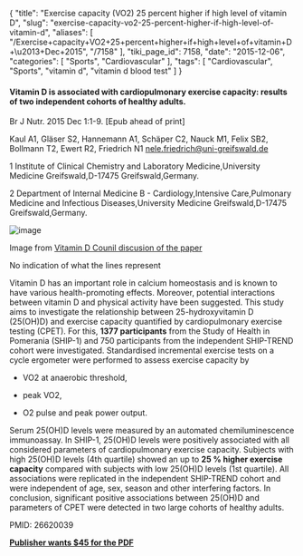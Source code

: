 {
    "title": "Exercise capacity (VO2) 25 percent higher if high level of vitamin D",
    "slug": "exercise-capacity-vo2-25-percent-higher-if-high-level-of-vitamin-d",
    "aliases": [
        "/Exercise+capacity+VO2+25+percent+higher+if+high+level+of+vitamin+D+\u2013+Dec+2015",
        "/7158"
    ],
    "tiki_page_id": 7158,
    "date": "2015-12-06",
    "categories": [
        "Sports",
        "Cardiovascular"
    ],
    "tags": [
        "Cardiovascular",
        "Sports",
        "vitamin d",
        "vitamin d blood test"
    ]
}


#### Vitamin D is associated with cardiopulmonary exercise capacity: results of two independent cohorts of healthy adults.

Br J Nutr. 2015 Dec 1:1-9. <span>[Epub ahead of print]</span>

Kaul A1, Gläser S2, Hannemann A1, Schäper C2, Nauck M1, Felix SB2, Bollmann T2, Ewert R2, Friedrich N1 nele.friedrich@uni-greifswald.de

1 Institute of Clinical Chemistry and Laboratory Medicine,University Medicine Greifswald,D-17475 Greifswald,Germany.

2 Department of Internal Medicine B - Cardiology,Intensive Care,Pulmonary Medicine and Infectious Diseases,University Medicine Greifswald,D-17475 Greifswald,Germany.

<img src="https://d378j1rmrlek7x.cloudfront.net/attachments/jpeg/exercise-capacity.jpg" alt="image">

Image from [Vitamin D Counil discusion of the paper](http://www.vitamindcouncil.org/blog/recent-study-finds-vitamin-d-status-is-associated-with-improved-exercise-capacity/)

No indication of what the lines represent

Vitamin D has an important role in calcium homeostasis and is known to have various health-promoting effects. Moreover, potential interactions between vitamin D and physical activity have been suggested. This study aims to investigate the relationship between 25-hydroxyvitamin D (25(OH)D) and exercise capacity quantified by cardiopulmonary exercise testing (CPET). For this,  **1377 participants**  from the Study of Health in Pomerania (SHIP-1) and 750 participants from the independent SHIP-TREND cohort were investigated. Standardised incremental exercise tests on a cycle ergometer were performed to assess exercise capacity by 

* VO2 at anaerobic threshold, 

* peak VO2, 

* O2 pulse and peak power output. 

Serum 25(OH)D levels were measured by an automated chemiluminescence immunoassay. In SHIP-1, 25(OH)D levels were positively associated with all considered parameters of cardiopulmonary exercise capacity. Subjects with high 25(OH)D levels (4th quartile) showed an up to  **25 % higher exercise capacity**  compared with subjects with low 25(OH)D levels (1st quartile). All associations were replicated in the independent SHIP-TREND cohort and were independent of age, sex, season and other interfering factors. In conclusion, significant positive associations between 25(OH)D and parameters of CPET were detected in two large cohorts of healthy adults.

PMID: 26620039

 **[Publisher wants $45 for the PDF](http://journals.cambridge.org/action/displayAbstract?fromPage=online&aid=10109143&fileId=S000711451500464X)**